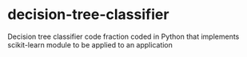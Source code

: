 # decision-tree-classifier
Decision tree classifier code fraction coded in Python that implements scikit-learn module to be applied to an application
